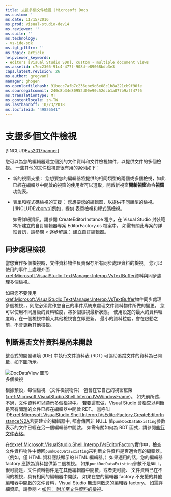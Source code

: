 ```yaml
---
title: 支援多個文件檢視 |Microsoft Docs
ms.custom: ''
ms.date: 11/15/2016
ms.prod: visual-studio-dev14
ms.reviewer: ''
ms.suite: ''
ms.technology:
- vs-ide-sdk
ms.tgt_pltfrm: ''
ms.topic: article
helpviewer_keywords:
- editors [Visual Studio SDK], custom - multiple document views
ms.assetid: c7ec2366-91c4-477f-908d-e89068bdb3e3
caps.latest.revision: 26
ms.author: gregvanl
manager: ghogen
ms.openlocfilehash: 91becc7afb7c236ebe9d6e08c1b8a221cb9f90fe
ms.sourcegitcommit: 240c8b34e80952d00e90c52dcb1a077b9aff47f6
ms.translationtype: MT
ms.contentlocale: zh-TW
ms.lasthandoff: 10/23/2018
ms.locfileid: "49826541"
---
```

# <a name="supporting-multiple-document-views"></a>支援多個文件檢視
[!INCLUDE[vs2017banner](../includes/vs2017banner.md)]

您可以為您的編輯器建立個別的文件資料和文件檢視物件，以提供文件的多個檢視。 一些其他的文件檢視會很有用的案例如下：  
  
- 新的視窗支援： 您想要您的編輯器將提供的相同類型的兩個或多個檢視，如此已經在編輯器中開啟的視窗的使用者可以選取，開啟新視窗**開新視窗**命令**視窗**  功能表。  
  
- 表單和程式碼檢視的支援： 您想要您的編輯器，以提供不同類型的檢視。 [!INCLUDE[vbprvb](../includes/vbprvb-md.md)]例如，提供 表單檢視和程式碼檢視。  
  
  如需詳細資訊，請參閱 CreateEditorInstance 程序，在 Visual Studio 封裝範本所建立的自訂編輯器專案 EditorFactory.cs 檔案中。 如需有關此專案的詳細資訊，請參閱 <<c0> [ 逐步解說： 建立自訂編輯器](../extensibility/walkthrough-creating-a-custom-editor.md)。  
  
## <a name="synchronizing-views"></a>同步處理檢視  
 當您實作多個檢視時，文件資料物件負責保存所有同步處理資料的檢視。 您可以使用的事件上處理介面<xref:Microsoft.VisualStudio.TextManager.Interop.VsTextBuffer>資料與同步處理多個檢視。  
  
 如果您不要使用<xref:Microsoft.VisualStudio.TextManager.Interop.VsTextBuffer>物件同步處理多個檢視，，則您必須實作您自己的事件系統來處理文件資料物件所做的變更。 您可以使用不同層級的資料粒度，將多個檢視最新狀態。 使用設定的最大的資料粒度時，在一個檢視中輸入其他檢視會立即更新。 最小的資料粒度，會在啟動之前，不會更新其他檢視。  
  
## <a name="determining-whether-document-data-is-already-open"></a>判斷是否文件資料是尚未開啟  
 整合式的開發環境 (IDE) 中執行文件資料表 (RDT) 可協助追蹤文件的資料為已開啟，如下圖所示。  
  
 ![DocDataView 圖形](../extensibility/media/docdataview.gif "Docdataview")  
多個檢視  
  
 根據預設，每個檢視 （文件檢視物件） 包含在它自己的視窗框架 (<xref:Microsoft.VisualStudio.Shell.Interop.IVsWindowFrame>)。 如先前所述，不過，文件資料可以顯示多個檢視中。 若要這麼做，Visual Studio 會檢查以判斷是否有問題的文件已經在編輯器中開啟 RDT。 當呼叫 IDE<xref:Microsoft.VisualStudio.Shell.Interop.IVsEditorFactory.CreateEditorInstance%2A>若要建立的編輯器中, 都會傳回非 NULL 值`punkDocDataExisting`參數表示的文件已經在另一個編輯器中開啟。 如需有關如何為 RDT 函式，請參閱[執行文件表格](../extensibility/internals/running-document-table.md)。  
  
 在您<xref:Microsoft.VisualStudio.Shell.Interop.IVsEditorFactory>實作中，檢查文件資料物件中傳回`punkDocDataExisting`來判斷文件資料是否適合您的編輯器。 （例如，僅 HTML 資料應該顯示的 HTML 編輯器。）如果適用的話，您的編輯器 factory 應該為資料提供第二個檢視。 如果`punkDocDataExisting`參數不是`NULL`，很可能是，文件資料物件是在其他編輯器中開啟，或者更可能、 文件資料已在不同的檢視，具有相同的編輯器中開啟。 如果在您的編輯器 factory 不支援的其他編輯器中開啟的文件資料，Visual Studio 無法開啟您的編輯器 factory。 如需詳細資訊，請參閱 <<c0> [ 如何： 附加至文件資料的檢視](../extensibility/how-to-attach-views-to-document-data.md)。

